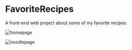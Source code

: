 # FavoriteRecipes
A front-end web project about some of my favorite recipes.

![homepage](https://user-images.githubusercontent.com/110064473/201445964-1d2802ba-b8d9-417f-b7fe-65ceba51a999.jpg)

![noodlepage](https://user-images.githubusercontent.com/110064473/201445968-2b04c01a-26af-44b7-9cf0-915ff6af9cad.jpg)
